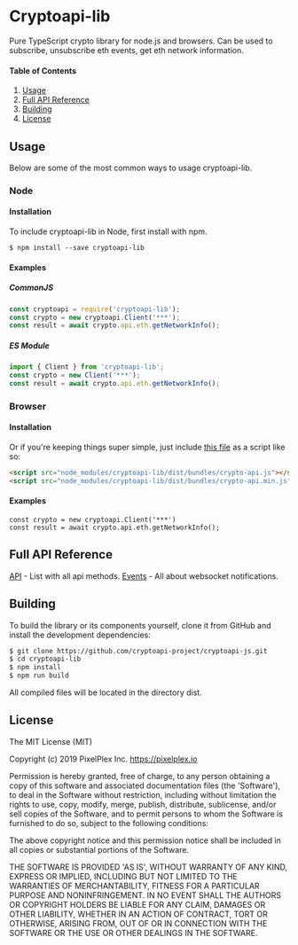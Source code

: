 # Cryptoapi-lib

Pure TypeScript crypto library for node.js and browsers. Can be used to subscribe, unsubscribe eth events, get eth network information.

#### Table of Contents
1. [Usage](#Usage)
2. [Full API Reference](#full-api-reference)
3. [Building](#building)
4. [License](#license)

## Usage
Below are some of the most common ways to usage cryptoapi-lib.

### Node
#### Installation
To include cryptoapi-lib in Node, first install with npm.
```
$ npm install --save cryptoapi-lib
```
#### Examples

##### CommonJS

```js
const cryptoapi = require('cryptoapi-lib');
const crypto = new cryptoapi.Client('***');
const result = await crypto.api.eth.getNetworkInfo();
```

##### ES Module
```js
import { Client } from 'cryptoapi-lib';
const crypto = new Client('***');
const result = await crypto.api.eth.getNetworkInfo();
```

### Browser

#### Installation
Or if you're keeping things super simple, just include [this file](dist/bundles/crypto-api.js) as a script like so:
```html
<script src="node_modules/cryptoapi-lib/dist/bundles/crypto-api.js"></script>
<script src="node_modules/cryptoapi-lib/dist/bundles/crypto-api.min.js"></script>
```

#### Examples
```
const crypto = new cryptoapi.Client('***')
const result = await crypto.api.eth.getNetworkInfo();
```

## Full API Reference
[API](docs/API.md) - List with all api methods.
[Events](docs/API.md) - All about websocket notifications.

## Building
To build the library or its components yourself, clone it from GitHub and install the development dependencies:

```bash
$ git clone https://github.com/cryptoapi-project/cryptoapi-js.git
$ cd cryptoapi-lib
$ npm install
$ npm run build
```

All compiled files will be located in the directory dist.

## License
The MIT License (MIT)

Copyright (c) 2019 PixelPlex Inc. <https://pixelplex.io>

Permission is hereby granted, free of charge, to any person obtaining
a copy of this software and associated documentation files (the
'Software'), to deal in the Software without restriction, including
without limitation the rights to use, copy, modify, merge, publish,
distribute, sublicense, and/or sell copies of the Software, and to
permit persons to whom the Software is furnished to do so, subject to
the following conditions:

The above copyright notice and this permission notice shall be
included in all copies or substantial portions of the Software.

THE SOFTWARE IS PROVIDED 'AS IS', WITHOUT WARRANTY OF ANY KIND,
EXPRESS OR IMPLIED, INCLUDING BUT NOT LIMITED TO THE WARRANTIES OF
MERCHANTABILITY, FITNESS FOR A PARTICULAR PURPOSE AND NONINFRINGEMENT.
IN NO EVENT SHALL THE AUTHORS OR COPYRIGHT HOLDERS BE LIABLE FOR ANY
CLAIM, DAMAGES OR OTHER LIABILITY, WHETHER IN AN ACTION OF CONTRACT,
TORT OR OTHERWISE, ARISING FROM, OUT OF OR IN CONNECTION WITH THE
SOFTWARE OR THE USE OR OTHER DEALINGS IN THE SOFTWARE.
